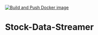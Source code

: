 [![Build and Push Docker image](https://github.com/Investment-Alert-System/stock-data-streamer/actions/workflows/build-and-push-image.yaml/badge.svg)](https://github.com/Investment-Alert-System/stock-data-streamer/actions/workflows/build-and-push-image.yaml)

# Stock-Data-Streamer
